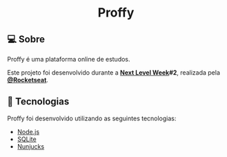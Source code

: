 <h1 align="center">
    <strong>Proffy</strong>
</h1>

## 💻 Sobre

Proffy é uma plataforma online de estudos.

Este projeto foi desenvolvido durante a **[Next Level Week](https://nextlevelweek.com/)#2**, realizada pela **[@Rocketseat](https://github.com/Rocketseat)**.

## 🚀 Tecnologias

Proffy foi desenvolvido utilizando as seguintes tecnologias:

- [Node.js](https://nodejs.org/en/)
- [SQLite](https://www.sqlite.org/index.html)
- [Nunjucks](https://mozilla.github.io/nunjucks/)


